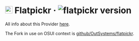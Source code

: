 # <img alt="Flatpickr" src="https://flatpickr.js.org/images/logo.png" width="24"> Flatpickr · ![flatpickr version](https://img.shields.io/badge/version-v4.6.13-informational)

All info about this Provider <a href="https://flatpickr.js.org/">here</a>.

The Fork in use on OSUI context is <a href="https://github.com/OutSystems/flatpickr/">github/OutSystems/flatpickr</a>.
